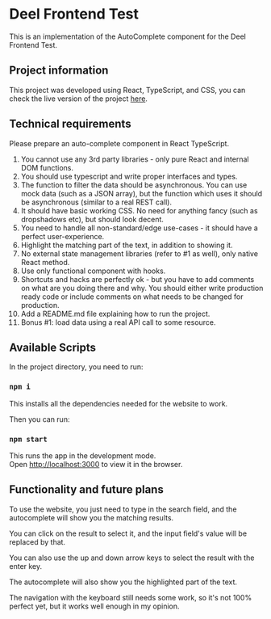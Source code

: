 # Deel Frontend Test

This is an implementation of the AutoComplete component for the Deel Frontend Test.

## Project information

This project was developed using React, TypeScript, and CSS, you can check the live version of the project [here](https://mirouhml-deel-frontend-test.herokuapp.com/).

## Technical requirements

Please prepare an auto-complete component in React TypeScript.

1. You cannot use any 3rd party libraries - only pure React and internal DOM
   functions.
2. You should use typescript and write proper interfaces and types.
3. The function to filter the data should be asynchronous. You can use mock data
   (such as a JSON array), but the function which uses it should be asynchronous
   (similar to a real REST call).
4. It should have basic working CSS. No need for anything fancy (such as dropshadows
   etc), but should look decent.
5. You need to handle all non-standard/edge use-cases - it should have a perfect
   user-experience.
6. Highlight the matching part of the text, in addition to showing it.
7. No external state management libraries (refer to #1 as well), only native React
   method.
8. Use only functional component with hooks.
9. Shortcuts and hacks are perfectly ok - but you have to add comments on what
   are you doing there and why. You should either write production ready code or
   include comments on what needs to be changed for production.
10. Add a README.md file explaining how to run the project.
11. Bonus #1: load data using a real API call to some resource.

## Available Scripts

In the project directory, you need to run:

### `npm i`

This installs all the dependencies needed for the website to work.

Then you can run:

### `npm start`

This runs the app in the development mode.\
Open [http://localhost:3000](http://localhost:3000) to view it in the browser.

## Functionality and future plans

To use the website, you just need to type in the search field, and the autocomplete will show you the matching results.

You can click on the result to select it, and the input field's value will be replaced by that.

You can also use the up and down arrow keys to select the result with the enter key.

The autocomplete will also show you the highlighted part of the text.

The navigation with the keyboard still needs some work, so it's not 100% perfect yet, but it works well enough in my opinion.
